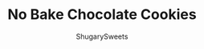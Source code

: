 ---
layout: ../../layouts/MarkdownPostLayout.astro
title: No Bake Chocolate Cookies
author: ShugarySweets
pubDate: 2019-01-15
description: "Easy recipe for No Bake Chocolate Cookies! The peanut butter with chocolate and oats gives these cookies so much flavor!"
image_url: https://www.shugarysweets.com/wp-content/uploads/2016/09/no-bake-chocolate-cookies-1.jpg
tags: ["Cookies","American"]
calories: 70
protein: 1
carbohydrates: 10
fats: 3
fiber: 1
ingredients: ["2 cups granulated sugar","1/4 cup unsweetened cocoa powder","1/2 cup milk","1/2 cup unsalted butter","1 teaspoon vanilla extract","pinch of salt","1/2 cup creamy peanut butter","3 cups quick cook oats"]
serves: 60
time: "45 minutes"
prepTime: "20 minutes"
instructions: ["Over medium heat, cook sugar, cocoa, milk and butter. Bring to a boil and boil for one minute.","Remove from heat. Stir in vanilla, salt, peanut butter, and oats. Stir until combined.","Drop by tablespoon on parchment paper and cool. Allow to set about 20 minutes."]
nutrition: ["70 calories","10 grams carbohydrates","4 milligrams cholesterol","3 grams fat","1 grams fiber","1 grams protein","1 grams saturated fat","14 milligrams sodium","7 grams sugar","0 grams trans fat","1 grams unsaturated fat"]
---